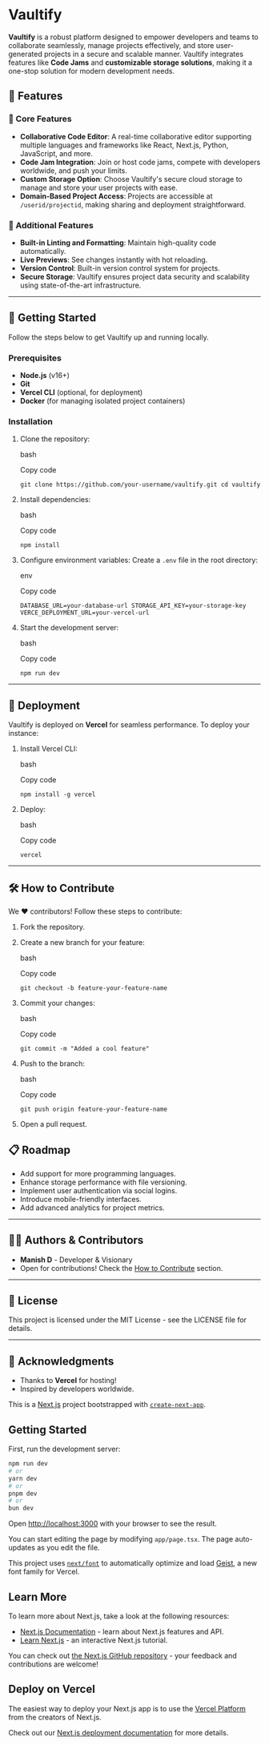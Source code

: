 
# Vaultify

**Vaultify** is a robust platform designed to empower developers and teams to collaborate seamlessly, manage projects effectively, and store user-generated projects in a secure and scalable manner. Vaultify integrates features like **Code Jams** and **customizable storage solutions**, making it a one-stop solution for modern development needs.

## 🌟 Features

### 🚀 Core Features

-   **Collaborative Code Editor**: A real-time collaborative editor supporting multiple languages and frameworks like React, Next.js, Python, JavaScript, and more.
-   **Code Jam Integration**: Join or host code jams, compete with developers worldwide, and push your limits.
-   **Custom Storage Option**: Choose Vaultify's secure cloud storage to manage and store your user projects with ease.
-   **Domain-Based Project Access**: Projects are accessible at `/userid/projectid`, making sharing and deployment straightforward.

### 🔧 Additional Features

-   **Built-in Linting and Formatting**: Maintain high-quality code automatically.
-   **Live Previews**: See changes instantly with hot reloading.
-   **Version Control**: Built-in version control system for projects.
-   **Secure Storage**: Vaultify ensures project data security and scalability using state-of-the-art infrastructure.

----------

## 🚀 Getting Started

Follow the steps below to get Vaultify up and running locally.

### Prerequisites

-   **Node.js** (v16+)
-   **Git**
-   **Vercel CLI** (optional, for deployment)
-   **Docker** (for managing isolated project containers)

### Installation

1.  Clone the repository:
    
    bash
    
    Copy code
    
    `git clone https://github.com/your-username/vaultify.git
    cd vaultify` 
    
2.  Install dependencies:
    
    bash
    
    Copy code
    
    `npm install` 
    
3.  Configure environment variables: Create a `.env` file in the root directory:
    
    env
    
    Copy code
    
    `DATABASE_URL=your-database-url
    STORAGE_API_KEY=your-storage-key
    VERCE_DEPLOYMENT_URL=your-vercel-url` 
    
4.  Start the development server:
    
    bash
    
    Copy code
    
    `npm run dev` 
    

----------

## 🚀 Deployment

Vaultify is deployed on **Vercel** for seamless performance. To deploy your instance:

1.  Install Vercel CLI:
    
    bash
    
    Copy code
    
    `npm install -g vercel` 
    
2.  Deploy:
    
    bash
    
    Copy code
    
    `vercel` 
    

----------

## 🛠️ How to Contribute

We ❤️ contributors! Follow these steps to contribute:

1.  Fork the repository.
2.  Create a new branch for your feature:
    
    bash
    
    Copy code
    
    `git checkout -b feature-your-feature-name` 
    
3.  Commit your changes:
    
    bash
    
    Copy code
    
    `git commit -m "Added a cool feature"` 
    
4.  Push to the branch:
    
    bash
    
    Copy code
    
    `git push origin feature-your-feature-name` 
    
5.  Open a pull request.

## 📋 Roadmap

-   Add support for more programming languages.
-   Enhance storage performance with file versioning.
-   Implement user authentication via social logins.
-   Introduce mobile-friendly interfaces.
-   Add advanced analytics for project metrics.

----------

## 👨‍💻 Authors & Contributors

-   **Manish D** - Developer & Visionary
-   Open for contributions! Check the [How to Contribute](#🛠️-How-to-Contribute) section.

----------

## 📄 License

This project is licensed under the MIT License - see the LICENSE file for details.

----------

## 🎉 Acknowledgments

-   Thanks to **Vercel** for hosting!
-   Inspired by developers worldwide.


This is a [Next.js](https://nextjs.org) project bootstrapped with [`create-next-app`](https://nextjs.org/docs/app/api-reference/cli/create-next-app).

## Getting Started

First, run the development server:

```bash
npm run dev
# or
yarn dev
# or
pnpm dev
# or
bun dev
```

Open [http://localhost:3000](http://localhost:3000) with your browser to see the result.

You can start editing the page by modifying `app/page.tsx`. The page auto-updates as you edit the file.

This project uses [`next/font`](https://nextjs.org/docs/app/building-your-application/optimizing/fonts) to automatically optimize and load [Geist](https://vercel.com/font), a new font family for Vercel.

## Learn More

To learn more about Next.js, take a look at the following resources:

- [Next.js Documentation](https://nextjs.org/docs) - learn about Next.js features and API.
- [Learn Next.js](https://nextjs.org/learn) - an interactive Next.js tutorial.

You can check out [the Next.js GitHub repository](https://github.com/vercel/next.js) - your feedback and contributions are welcome!

## Deploy on Vercel

The easiest way to deploy your Next.js app is to use the [Vercel Platform](https://vercel.com/new?utm_medium=default-template&filter=next.js&utm_source=create-next-app&utm_campaign=create-next-app-readme) from the creators of Next.js.

Check out our [Next.js deployment documentation](https://nextjs.org/docs/app/building-your-application/deploying) for more details.

